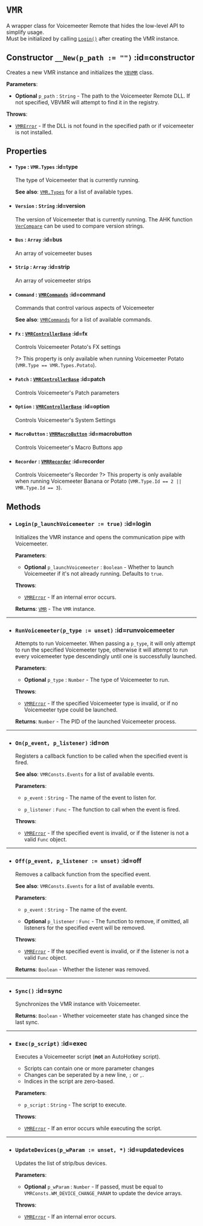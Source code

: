 # `VMR`  <!-- {docsify-ignore-all} -->

  A wrapper class for Voicemeeter Remote that hides the low-level API to simplify usage.  
  Must be initialized by calling [`Login()`](/classes/vmr?id=login) after creating the VMR instance.
## Constructor `__New(p_path := "")` :id=constructor
  Creates a new VMR instance and initializes the [`VBVMR`](/classes/vbvmr) class.

  **Parameters**:
  - **Optional** `p_path` : `String` - The path to the Voicemeeter Remote DLL. If not specified, VBVMR will attempt to find it in the registry.

  **Throws**:
  - [`VMRError`](/classes/vmrerror) - If the DLL is not found in the specified path or if voicemeeter is not installed.


## Properties
* #### `Type` : `VMR.Types` :id=type
  The type of Voicemeeter that is currently running.
  
  **See also**:
  [`VMR.Types`](/classes/vmr?id=static-types) for a list of available types.
* #### `Version` : `String` :id=version
  The version of Voicemeeter that is currently running.
  The AHK function [`VerCompare`](https://www.autohotkey.com/docs/v2/lib/VerCompare.htm) can be used to compare version strings.
* #### `Bus` : `Array` :id=bus
  An array of voicemeeter buses
* #### `Strip` : `Array` :id=strip
  An array of voicemeeter strips
* #### `Command` : [`VMRCommands`](/classes/vmrcommands) :id=command
  Commands that control various aspects of Voicemeeter
  
  **See also**:
  [`VMRCommands`](/classes/vmrcommands) for a list of available commands.
* #### `Fx` : [`VMRControllerBase`](/classes/vmrcontrollerbase) :id=fx
  Controls Voicemeeter Potato's FX settings

  ?> This property is only available when running Voicemeeter Potato (`VMR.Type == VMR.Types.Potato`).
* #### `Patch` : [`VMRControllerBase`](/classes/vmrcontrollerbase) :id=patch
  Controls Voicemeeter's Patch parameters
* #### `Option` : [`VMRControllerBase`](/classes/vmrcontrollerbase) :id=option
  Controls Voicemeeter's System Settings
* #### `MacroButton` : [`VMRMacroButton`](/classes/vmrmacrobutton) :id=macrobutton
  Controls Voicemeeter's Macro Buttons app
* #### `Recorder` : [`VMRRecorder`](/classes/vmrrecorder) :id=recorder
  Controls Voicemeeter's Recorder
  ?> This property is only available when running Voicemeeter Banana or Potato (`VMR.Type.Id == 2 || VMR.Type.Id == 3`).

## Methods
* ### `Login(p_launchVoicemeeter := true)` :id=login
  Initializes the VMR instance and opens the communication pipe with Voicemeeter.

  **Parameters**:
  - **Optional** `p_launchVoicemeeter` : `Boolean` - Whether to launch Voicemeeter if it's not already running. Defaults to `true`.

  **Throws**:
  - [`VMRError`](/classes/vmrerror) - If an internal error occurs.

  **Returns**: [`VMR`](/classes/vmr) - The `VMR` instance.


______
* ### `RunVoicemeeter(p_type := unset)` :id=runvoicemeeter
  Attempts to run Voicemeeter.
  When passing a `p_type`, it will only attempt to run the specified Voicemeeter type,
  otherwise it will attempt to run every voicemeeter type descendingly until one is successfully launched.

  **Parameters**:
  - **Optional** `p_type` : `Number` - The type of Voicemeeter to run.

  **Throws**:
  - [`VMRError`](/classes/vmrerror) - If the specified Voicemeeter type is invalid, or if no Voicemeeter type could be launched.

  **Returns**: `Number` - The PID of the launched Voicemeeter process.


______
* ### `On(p_event, p_listener)` :id=on
  Registers a callback function to be called when the specified event is fired.
  
  
  **See also**:
  `VMRConsts.Events` for a list of available events.

  **Parameters**:
  - `p_event` : `String` - The name of the event to listen for.

  - `p_listener` : `Func` - The function to call when the event is fired.

  **Throws**:
  - [`VMRError`](/classes/vmrerror) - If the specified event is invalid, or if the listener is not a valid `Func` object.



______
* ### `Off(p_event, p_listener := unset)` :id=off
  Removes a callback function from the specified event.
  
  
  **See also**:
  `VMRConsts.Events` for a list of available events.

  **Parameters**:
  - `p_event` : `String` - The name of the event.

  - **Optional** `p_listener` : `Func` - The function to remove, if omitted, all listeners for the specified event will be removed.

  **Throws**:
  - [`VMRError`](/classes/vmrerror) - If the specified event is invalid, or if the listener is not a valid `Func` object.

  **Returns**: `Boolean` - Whether the listener was removed.


______
* ### `Sync()` :id=sync
  Synchronizes the VMR instance with Voicemeeter.

  **Returns**: `Boolean` - Whether voicemeeter state has changed since the last sync.


______
* ### `Exec(p_script)` :id=exec
  Executes a Voicemeeter script (**not** an AutoHotkey script).
  - Scripts can contain one or more parameter changes
  - Changes can be seperated by a new line, `;` or `,`.
  - Indices in the script are zero-based.

  **Parameters**:
  - `p_script` : `String` - The script to execute.

  **Throws**:
  - [`VMRError`](/classes/vmrerror) - If an error occurs while executing the script.


______
* ### `UpdateDevices(p_wParam := unset, *)` :id=updatedevices
  Updates the list of strip/bus devices.

  **Parameters**:
  - **Optional** `p_wParam` : `Number` - If passed, must be equal to `VMRConsts.WM_DEVICE_CHANGE_PARAM` to update the device arrays.

  **Throws**:
  - [`VMRError`](/classes/vmrerror) - If an internal error occurs.

